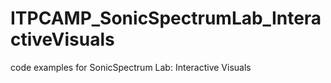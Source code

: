 # ITPCAMP_SonicSpectrumLab_InteractiveVisuals
code examples for SonicSpectrum Lab: Interactive Visuals
